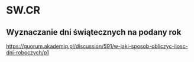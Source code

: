 # SW.CR

## Wyznaczanie dni świątecznych na podany rok
https://quorum.akademiq.pl/discussion/591/w-jaki-sposob-obliczyc-ilosc-dni-roboczych/p1
